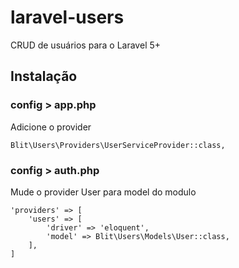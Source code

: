 # laravel-users
CRUD de usuários para o Laravel 5+

## Instalação

### config > app.php

Adicione o provider

```
Blit\Users\Providers\UserServiceProvider::class,
```

### config > auth.php

Mude o provider User para model do modulo

```
'providers' => [
    'users' => [
        'driver' => 'eloquent',
        'model' => Blit\Users\Models\User::class,
    ],
]

```


